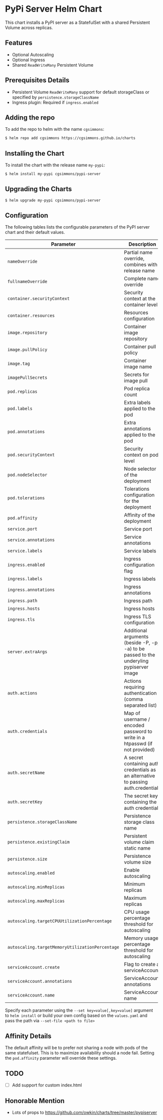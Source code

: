 # PyPi Server Helm Chart

This chart installs a PyPI server as a StatefulSet with a shared Persistent Volume across replicas.

## Features
- Optional Autoscaling
- Optional Ingress
- Shared `ReadWriteMany` Persistent Volume

## Prerequisites Details

- Persistent Volume `ReadWriteMany` support for default storageClass or specified by `persistence.storageClassName`
- Ingress plugin: Required if `ingress.enabled`

## Adding the repo

To add the repo to helm with the name `cgsimmons`:

```bash
$ helm repo add cgsimmons https://cgsimmons.github.io/charts
```

## Installing the Chart

To install the chart with the release name `my-pypi`:

```bash
$ helm install my-pypi cgsimmons/pypi-server
```

## Upgrading the Charts

```bash
$ helm upgrade my-pypi cgsimmons/pypi-server
```

## Configuration

The following tables lists the configurable parameters of the PyPI server chart and their default values.

| Parameter                                       | Description                                                                              | Default                 |
| ----------------------------------------------- | ---------------------------------------------------------------------------------------- | ----------------------- |
| `nameOverride`                                  | Partial name override, combines with release name                                        | `""`                    |
| `fullnameOverride`                              | Complete name override                                                                   | `""`                    |
| `container.securityContext`                     | Security context at the container level                                                  | `{}`                    |
| `container.resources`                           | Resources configuration                                                                  | `{}`                    |
| `image.repository`                              | Container image repository                                                               | `pypiserver/pypiserver` |
| `image.pullPolicy`                              | Container pull policy                                                                    | `IfNotPresent`          |
| `image.tag`                                     | Container image name                                                                     | `v1.3.2`                |
| `imagePullSecrets`                              | Secrets for image pull                                                                   | `[]`                    |
| `pod.replicas`                                  | Pod replica count                                                                        | `2`                     |
| `pod.labels`                                    | Extra labels applied to the pod                                                          | `{}`                    |
| `pod.annotations`                               | Extra annotations applied to the pod                                                     | `{}`                    |
| `pod.securityContext`                           | Security context on pod level                                                            | `{}`                    |
| `pod.nodeSelector`                              | Node selector of the deployment                                                          | `{}`                    |
| `pod.tolerations`                               | Tolerations configuration for the deployment                                             | `[]`                    |
| `pod.affinity`                                  | Affinity of the deployment                                                               | `nil`                   |
| `service.port`                                  | Service port                                                                             | `80`                    |
| `service.annotations`                           | Service annotations                                                                      | `{}`                    |
| `service.labels`                                | Service labels                                                                           | `{}`                    |
| `ingress.enabled`                               | Ingress configuration flag                                                               | `false`                 |
| `ingress.labels`                                | Ingress labels                                                                           | `{}`                    |
| `ingress.annotations`                           | Ingress annotations                                                                      | `{}`                    |
| `ingress.path`                                  | Ingress path                                                                             | `nil`                   |
| `ingress.hosts`                                 | Ingress hosts                                                                            | `[]`                    |
| `ingress.tls`                                   | Ingress TLS configuration                                                                | `[]`                    |
| `server.extraArgs`                              | Additional arguments (beside -P, -p, -a) to be passed to the underyling pypiserver image | `[]`                    |
| `auth.actions`                                  | Actions requiring authentication (comma separated list)                                  | `list,download,update`  |
| `auth.credentials`                              | Map of username / encoded password to write in a htpasswd (if not provided)              | `{admin: admin}`        |
| `auth.secretName`                               | A secret containing auth credentials as an alternative to passing auth.credentials       | `nil`                   |
| `auth.secretKey`                                | The secret key containing the auth credentials                                           | `auth`                  |
| `persistence.storageClassName`                  | Persistence storage class name                                                           | `nil`                   |
| `persistence.existingClaim`                     | Persistent volume claim static name                                                      | `nil`                   |
| `persistence.size`                              | Persistence volume size                                                                  | `5Gi`                   |
| `autoscaling.enabled`                           | Enable autoscaling                                                                       | `false`                 |
| `autoscaling.minReplicas`                       | Minimum replicas                                                                         | `2`                     |
| `autoscaling.maxReplicas`                       | Maximum replicas                                                                         | `10`                    |
| `autoscaling.targetCPUUtilizationPercentage`    | CPU usage percentage threshold for autoscaling                                           | `80`                    |
| `autoscaling.targetMemoryUtilizationPercentage` | Memory usage percentage threshold for autoscaling                                        | `nil`                   |
| `serviceAccount.create`                         | Flag to create a serviceAccount                                                          | `true`                  |
| `serviceAccount.annotations`                    | ServiceAccount annotations                                                               | `true`                  |
| `serviceAccount.name`                           | ServiceAccount name                                                                      | `""`                    |

Specify each parameter using the `--set key=value[,key=value]` argument to `helm install` or build your own config based on the `values.yaml` and pass the path via `--set-file <path to file>`

## Affinity Details
The default affinity will be to prefer not sharing a node with pods of the same statefulset. This is to maximize availability should a node fail. Setting the `pod.affinity` parameter will override these settings.

## TODO
- [ ] Add support for custom index.html

## Honorable Mention
- Lots of props to https://github.com/owkin/charts/tree/master/pypiserver
